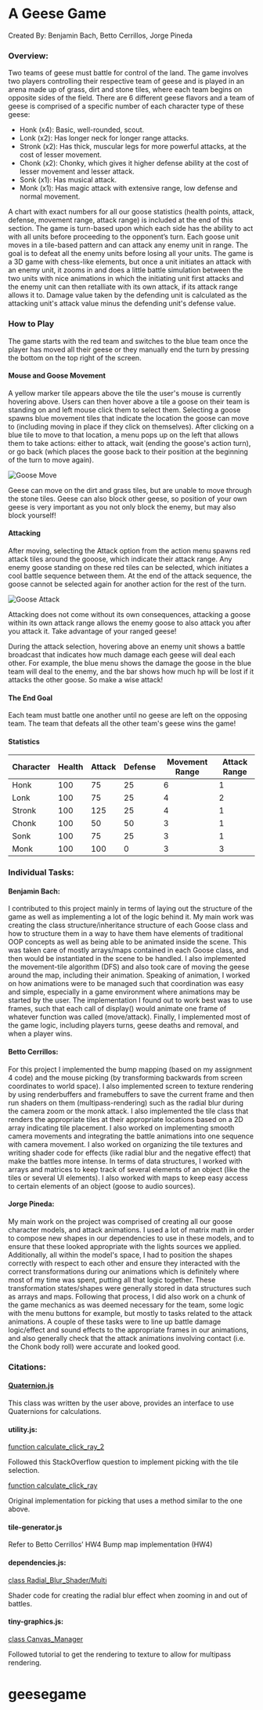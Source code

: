 # A Geese Game

Created By: Benjamin Bach, Betto Cerrillos, Jorge Pineda

### Overview:
Two teams of geese must battle for control of the land. The game involves two players controlling their respective team of geese and is played in an arena made up of grass, dirt and stone tiles, where each team begins on opposite sides of the field. There are 6 different geese flavors and a team of geese is comprised of a specific number of each character type of these geese:
- Honk (x4): Basic, well-rounded, scout.
- Lonk (x2): Has longer neck for longer range attacks.
- Stronk (x2): Has thick, muscular legs for more powerful attacks, at the cost of lesser movement.
- Chonk (x2): Chonky, which gives it higher defense ability at the cost of lesser movement and lesser attack.
- Sonk (x1): Has musical attack.
- Monk (x1): Has magic attack with extensive range, low defense and normal movement.

A chart with exact numbers for all our goose statistics (health points, attack, defense, movement range, attack range) is included at the end of this section.
The game is turn-based upon which each side has the ability to act with all units before proceeding to the opponent’s turn. Each goose unit moves in a tile-based pattern and can attack any enemy unit in range. The goal is to defeat all the enemy units before losing all your units.
The game is a 3D game with chess-like elements, but once a unit initiates an attack with an enemy unit, it zooms in and does a little battle simulation between the two units with nice animations in which the initiating unit first attacks and the enemy unit can then retalliate with its own attack, if its attack range allows it to. Damage value taken by the defending unit is calculated as the attacking unit's attack value minus the defending unit's defense value.

### How to Play
The game starts with the red team and switches to the blue team once the player has moved all their geese or they manually end the turn by pressing the bottom on the top right of the screen. 

#### Mouse and Goose Movement
A yellow marker tile appears above the tile the user's mouse is currently hovering above. Users can then hover above a tile a goose on their team is standing on and left mouse click them to select them. Selecting a goose spawns blue movement tiles that indicate the location the goose can move to (including moving in place if they click on themselves). After clicking on a blue tile to move to that location, a menu pops up on the left that allows them to take actions: either to attack, wait (ending the goose's action turn), or go back (which places the goose back to their position at the beginning of the turn to move again).

![Goose Move](https://media.giphy.com/media/cgfGtIi1jrmKpUblJn/giphy.gif)

Geese can move on the dirt and grass tiles, but are unable to move through the stone tiles. Geese can also block other geese, so position of your own geese is very important as you not only block the enemy, but may also block yourself!

#### Attacking
After moving, selecting the Attack option from the action menu spawns red attack tiles around the gooose, which indicate their attack range. Any enemy goose standing on these red tiles can be selected, which initiates a cool battle sequence between them. At the end of the attack sequence, the goose cannot be selected again for another action for the rest of the turn.

![Goose Attack](https://media.giphy.com/media/QyhRS4svqSXXAlfbeT/giphy.gif)

Attacking does not come without its own consequences, attacking a goose within its own attack range allows the enemy goose to also attack you after you attack it. Take advantage of your ranged geese!

During the attack selection, hovering above an enemy unit shows a battle broadcast that indicates how much damage each geese will deal each other. For example, the blue menu shows the damage the goose in the blue team will deal to the enemy, and the bar shows how much hp will be lost if it attacks the other goose. So make a wise attack!

#### The End Goal
Each team must battle one another until no geese are left on the opposing team. The team that defeats all the other team's geese wins the game!

#### Statistics
| Character | Health | Attack | Defense | Movement Range | Attack Range |
| ------- | ----- | ------ | ------- | ------- | ------- |
| Honk | 100 | 75 | 25 | 6 | 1 |
| Lonk | 100 | 75 | 25 | 4 | 2 |
| Stronk | 100 | 125 | 25 | 4 | 1 |
| Chonk | 100 | 50 | 50 | 3 | 1 |
| Sonk | 100 | 75 | 25 | 3 | 1 |
| Monk | 100 | 100 | 0 | 3 | 3 |


### Individual Tasks:
#### Benjamin Bach:
I contributed to this project mainly in terms of laying out the structure of the game as well as implementing a lot of the logic behind it. My main work was creating the class structure/inheritance structure of each Goose class and how to structure them in a way to have them have elements of traditional OOP concepts as well as being able to be animated inside the scene. This was taken care of mostly arrays/maps contained in each Goose class, and then would be instantiated in the scene to be handled. I also implemented the movement-tile algorithm (DFS) and also took care of moving the geese around the map, including their animation. 
Speaking of animation, I worked on how animations were to be managed such that coordination was easy and simple, especially in a game environment where animations may be started by the user. The implementation I found out to work best was to use frames, such that each call of display() would animate one frame of whatever function was called (move/attack).
Finally, I implemented most of the game logic, including players turns, geese deaths and removal, and when a player wins.

#### Betto Cerrillos:
For this project I implemented the bump mapping (based on my assignment 4 code) and the mouse picking (by transforming backwards from screen coordinates
to world space). I also implemented screen to texture rendering by using renderbuffers and framebuffers to save the current frame and then run shaders on
them (multipass-rendering) such as the radial blur during the camera zoom or the monk attack. I also implemented the tile class that renders the appropriate
tiles at their appropriate locations based on a 2D array indicating tile placement. I also worked on implementing smooth camera movements and integrating
the battle animations into one sequence with camera movement.
I also worked on organizing the tile textures and writing shader code for effects (like radial blur and the negative effect) that make the battles more
intense. In terms of data structures, I worked with arrays and matrices to keep track of several elements of an object (like the tiles or several UI elements). I also worked with maps to keep easy access to certain elements of an object (goose to audio sources).

#### Jorge Pineda:
My main work on the project was comprised of creating all our goose character models, and attack animations. I used a lot of matrix math in order to compose new shapes in our dependencies to use in these models, and to ensure that these looked appropriate with the lights sources we applied. Additionally, all within the model's space, I had to position the shapes correctly with respect to each other and ensure they interacted with the correct transformations during our animations which is definitely where most of my time was spent, putting all that logic together. These transformation states/shapes were generally stored in data structures such as arrays and maps.
Following that process, I did also work on a chunk of the game mechanics as was deemed necessary for the team, some logic with the menu buttons for example, but mostly to tasks related to the attack animations. A couple of these tasks were to line up battle damage logic/effect and sound effects to the appropriate frames in our animations, and also generally check that the attack animations involving contact (i.e. the Chonk body roll) were accurate and looked good.



### Citations:

#### [Quaternion.js](https://github.com/infusion/Quaternion.js)
This class was written by the user above, provides an interface to use Quaternions for calculations.

#### utility.js:
[function calculate_click_ray_2](https://stackoverflow.com/questions/20140711/picking-in-3d-with-ray-tracing-using-ninevehgl-or-opengl-i-phone/20143963#20143963)

Followed this StackOverflow question to implement picking with the tile selection.

[function calculate_click_ray](http://antongerdelan.net/opengl/raycasting.html)

Original implementation  for picking that uses a method similar to the one above.

#### tile-generator.js
Refer to Betto Cerrillos’ HW4 Bump map implementation (HW4)

#### dependencies.js: 
[class Radial_Blur_Shader/Multi](https://stackoverflow.com/questions/4579020/how-do-i-use-a-glsl-shader-to-apply-a-radial-blur-to-an-entire-scene)

Shader code for creating the radial blur effect when zooming in and out of battles.

#### tiny-graphics.js:

[class Canvas_Manager](https://webglfundamentals.org/webgl/lessons/webgl-render-to-texture.html)

Followed tutorial to get the rendering to texture to allow for multipass rendering.
# geesegame
